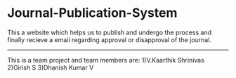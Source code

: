 # Journal-Publication-System
This a website which helps us to publish and undergo the process and finally recieve a email regarding approval or disapproval of the journal.

--------
This is a team project and team members are:
1)V.Kaarthik Shrinivas
2)Girish S
3)Dhanish Kumar V
